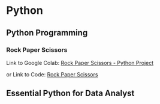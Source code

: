 # Python

## Python Programming

### Rock Paper Scissors

Link to Google Colab: [Rock Paper Scissors - Python Project](https://colab.research.google.com/drive/1Z6h1shNY0pRlx-PKkXVMR_djcUSlt_q6?usp=sharing)

or Link to Code: [Rock Paper Scissors](rock_paper_scissors.ipynb)

## Essential Python for Data Analyst
